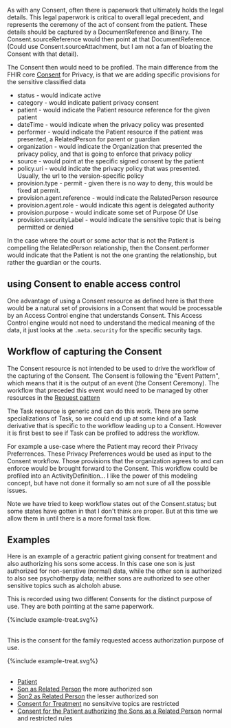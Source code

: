 
As with any Consent, often there is paperwork that ultimately holds the legal details. This legal paperwork is critical to overall legal precedent, and represents the ceremony of the act of consent from the patient. These details should be captured by a DocumentReference and Binary. The Consent.sourceReference would then point at that DocumentReference. (Could use Consent.sourceAttachment, but I am not a fan of bloating the Consent with that detail).

The Consent then would need to be profiled. The main difference from the FHIR core [Consent](http://hl7.org/fhir/consent.html) for Privacy, is that we are adding specific provisions for the sensitive classified data

- status - would indicate active
- category - would indicate patient privacy consent
- patient - would indicate the Patient resource reference for the given patient
- dateTime - would indicate when the privacy policy was presented
- performer - would indicate the Patient resource if the patient was presented, a RelatedPerson for parent or guardian
- organization - would indicate the Organization that presented the privacy policy, and that is going to enforce that privacy policy
- source - would point at the specific signed consent by the patient
- policy.uri - would indicate the privacy policy that was presented. Usually, the url to the version-specific policy
- provision.type - permit - given there is no way to deny, this would be fixed at permit.
- provision.agent.reference - would indicate the RelatedPerson resource
- provision.agent.role - would indicate this agent is delegated authority
- provision.purpose - would indicate some set of Purpose Of Use
- provision.securityLabel - would indicate the sensitive topic that is being permitted or denied

In the case where the court or some actor that is not the Patient is compelling the RelatedPerson relationship, then the Consent.performer would indicate that the Patient is not the one granting the relationship, but rather the guardian or the courts.

## using Consent to enable access control

One advantage of using a Consent resource as defined here is that there would be a natural set of provisions in a Consent that would be processable by an Access Control engine that understands Consent. This Access Control engine would not need to understand the medical meaning of the data, it just looks at the `.meta.security` for the specific security tags. 

## Workflow of capturing the Consent

The Consent resource is not intended to be used to drive the workflow of the capturing of the Consent. The Consent is following the "Event Pattern", which means that it is the output of an event (the Consent Ceremony).  The workflow that preceded this event would need to be managed by other resources in the [Request pattern](http://build.fhir.org/workflow.html#respatterns)

The Task resource is generic and can do this work. There are some specializations of Task, so we could end up at some kind of a Task derivative that is specific to the workflow leading up to a Consent. However it is first best to see if Task can be profiled to address the workflow. 

For example a use-case where the Patient may record their Privacy Preferrences. These Privacy Preferrences would be used as input to the Consent workflow. Those provisions that the organization agrees to and can enforce would be brought forward to the Consent. This workflow could be profiled into an ActivityDefinition... I like the power of this modeling concept, but have not done it formally so am not sure of all the possible issues.

Note we have tried to keep workflow states out of the Consent.status; but some states have gotten in that I don't think are proper. But at this time we allow them in until there is a more formal task flow.

## Examples

Here is an example of a geractric patient giving consent for treatment and also authorizing his sons some access. In this case one son is just authorized for non-senstive (normal) data, while the other son is authorized to also see psychotherpy data; neither sons are authorized to see other sensitive topics such as alcholoh abuse.

This is recorded using two different Consents for the distinct purpose of use. They are both pointing at the same paperwork. 

<div>
{%include example-treat.svg%}
</div>
<br clear="all">

This is the consent for the family requested access authorization purpose of use.

<div>
{%include example-treat.svg%}
</div>
<br clear="all">

- [Patient](Patient-ex-patient.html)
- [Son as Related Person](RelatedPerson-ex-son.html) the more authorized son
- [Son2 as Related Person](RelatedPerson-ex-son.html) the lesser authorized son
- [Consent for Treatment](Consent-ex-consent-treat.html) no sensitvive topics are restricted
- [Consent for the Patient authorizing the Sons as a Related Person](Consent-ex-consent-son.html) normal and restricted rules
